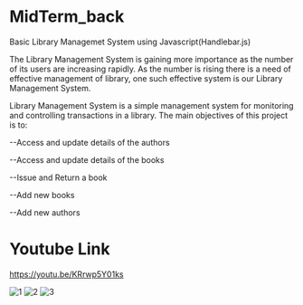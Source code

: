 # MidTerm_back


Basic Library Managemet System using Javascript(Handlebar.js)

The Library Management System is gaining more importance as the number of its users are increasing rapidly. As the number is rising there is a need of effective management of library, one such effective system is our Library Management System.

Library Management System is a simple management system for monitoring and controlling transactions in a library. The main objectives of this project is to:

--Access and update details of the authors

--Access and update details of the books

--Issue and Return a book

--Add new books

--Add new authors

# Youtube Link
https://youtu.be/KRrwp5Y01ks

![1](https://user-images.githubusercontent.com/45779903/112673880-750a2a00-8e8f-11eb-9da9-26e9da12cb71.jpeg)
![2](https://user-images.githubusercontent.com/45779903/112673947-89e6bd80-8e8f-11eb-935a-0e3382f61ebc.jpeg)
![3](https://user-images.githubusercontent.com/45779903/112673963-8d7a4480-8e8f-11eb-9c25-430d62014a2b.jpeg)

